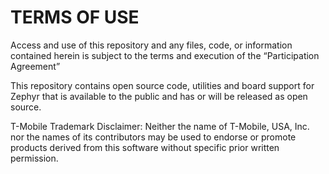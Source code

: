 # TERMS OF USE
Access and use of this repository and any files, code, or information contained herein is subject to the terms and execution of the “Participation Agreement”

This repository contains open source code, utilities and board support for Zephyr that is available to the public and has or will be released as open source.

T-Mobile Trademark Disclaimer:
Neither the name of T-Mobile, USA, Inc. nor the names of its contributors may be used to endorse or promote products derived from this software without specific prior written permission.
